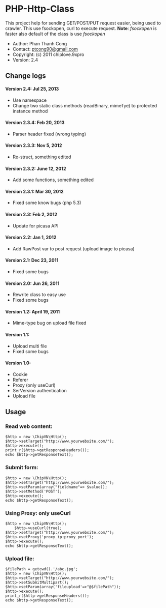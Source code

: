 # PHP-Http-Class
This project help for sending GET/POST/PUT request easier, being used to crawler.
This use fsockopen, curl to execute request.
**Note**: _fsockopen_ is faster also default of the class is use _fsockopen_

* Author: Phan Thanh Cong 
* Contact: ptcong90@gmail.com
* Copyright: (c) 2011 chiplove.9xpro
* Version: 2.4

## Change logs
#### Version 2.4: Jul 25, 2013
* Use namespace
* Change two static class methods (readBinary, mimeTye) to protected instance method

#### Version 2.3.4: Feb 20, 2013
* Parser header fixed (wrong typing)

#### Version 2.3.3: Nov 5, 2012
* Re-struct, something edited

#### Version 2.3.2: June 12, 2012
* Add some functions, something edited

#### Version 2.3.1: Mar 30, 2012
* Fixed some know bugs (php 5.3)

#### Version 2.3: Feb 2, 2012
* Update for picasa API

#### Version 2.2: Jan 1, 2012
* Add RawPost var to post request (upload image to picasa)

#### Version 2.1: Dec 23, 2011
* Fixed some bugs

#### Version 2.0: Jun 26, 2011
* Rewrite class to easy use
* Fixed some bugs

#### Version 1.2: April 19, 2011
* Mime-type bug on upload file fixed 

#### Version 1.1:
* Upload multi file
* Fixed some bugs

#### Version 1.0:
* Cookie
* Referer
* Proxy (only useCurl)
* SerVersion authentication
* Upload file

## Usage

### Read web content:
	$http = new \ChipVN\Http();
	$http->setTarget("http://www.yourwebsite.com/");
	$http->execute();
	print_r($http->getResponseHeaders());
	echo $http->getResponseText();
	
### Submit form:
	$http = new \ChipVN\Http();
	$http->setTarget("http://www.yourwebsite.com/");
	$http->setParam(array("fieldname"=> $value)); 
	$http->setMethod('POST');
	$http->execute();
	echo $http->getResponseText();
	
### Using Proxy: only useCurl
	$http = new \ChipVN\Http();
        $http->useCurl(true);
	$http->setTarget("http://www.yourwebsite.com/");
	$http->setProxy('proxy_ip:proxy_port');
	$http->execute();
	echo $http->getResponseText();

### Upload file:
	$filePath = getcwd().'/abc.jpg';
	$http = new \ChipVN\Http();
	$http->setTarget("http://www.yourwebsite.com/");
	$http->setSubmitMultipart();
	$http->setParam(array('fileupload'=>"@$filePath"));
	$http->execute();
	print_r($http->getResponseHeaders());
	echo $http->getResponseText();